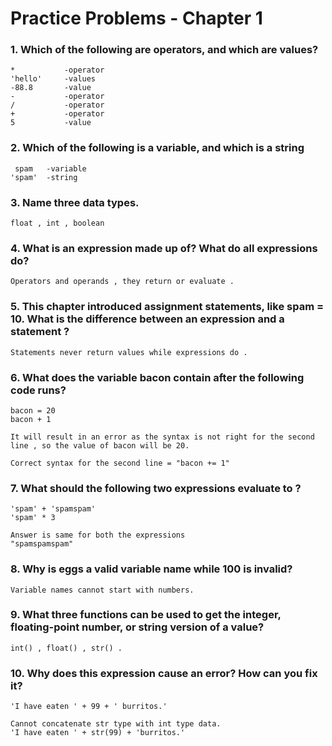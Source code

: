 # Practice Problems  - Chapter      1
### 1. Which of the following are operators, and which are values? 
```
*           -operator
'hello'     -values
-88.8       -value
-           -operator
/           -operator
+           -operator
5           -value
```

### 2. Which of the following is a variable, and which is a string
```
 spam   -variable
'spam'  -string
```
### 3. Name three data types.
```
float , int , boolean
```
### 4. What is an expression made up of? What do all expressions do?
```
Operators and operands , they return or evaluate .
```
### 5. This chapter introduced assignment statements, like spam = 10. What is the difference between an expression and a statement ?
```
Statements never return values while expressions do .
```
### 6. What does the variable bacon contain after the following code runs?
```
bacon = 20
bacon + 1
```
```
It will result in an error as the syntax is not right for the second line , so the value of bacon will be 20.

Correct syntax for the second line = "bacon += 1"
```

### 7. What should the following two expressions evaluate to ?
```
'spam' + 'spamspam'
'spam' * 3
```
```
Answer is same for both the expressions 
"spamspamspam"
```
### 8. Why is eggs a valid variable name while 100 is invalid?
```
Variable names cannot start with numbers.
```
### 9. What three functions can be used to get the integer, floating-point number, or string version of a value?
```
int() , float() , str() .
```
### 10. Why does this expression cause an error? How can you fix it? 
```
'I have eaten ' + 99 + ' burritos.'
```
```
Cannot concatenate str type with int type data.
'I have eaten ' + str(99) + 'burritos.'
```

